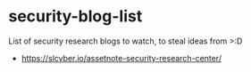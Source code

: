 # security-blog-list
List of security research blogs to watch, to steal ideas from >:D

- https://slcyber.io/assetnote-security-research-center/
